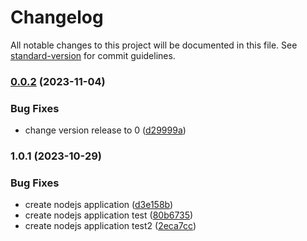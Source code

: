 # Changelog

All notable changes to this project will be documented in this file. See [standard-version](https://github.com/conventional-changelog/standard-version) for commit guidelines.

### [0.0.2](https://github.com/Pigg-eh/odin-calQ/compare/v1.0.1...v0.0.2) (2023-11-04)


### Bug Fixes

* change version release to 0 ([d29999a](https://github.com/Pigg-eh/odin-calQ/commit/d29999a86d19aa57f93badce8afb9d9baad28de5))

### 1.0.1 (2023-10-29)


### Bug Fixes

* create nodejs application ([d3e158b](https://github.com/Pigg-eh/odin-calQ/commit/d3e158ba8200abea04d55f449478ac83e17dbb39))
* create nodejs application test ([80b6735](https://github.com/Pigg-eh/odin-calQ/commit/80b6735813278fc57ffc3acfc98b3dc93f36ada3))
* create nodejs application test2 ([2eca7cc](https://github.com/Pigg-eh/odin-calQ/commit/2eca7ccfe456159ea0e5e9b1a259af6447dec040))
